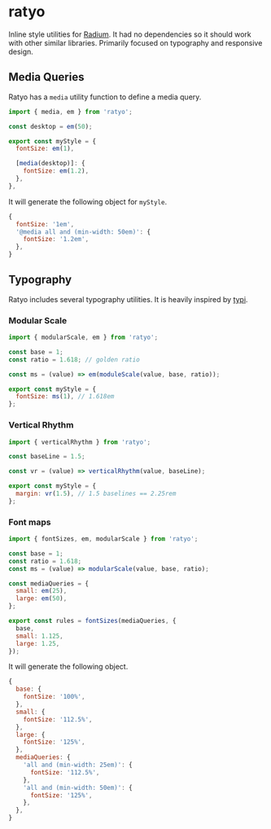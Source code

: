 # ratyo

Inline style utilities for [Radium](https://github.com/FormidableLabs/radium). It had no dependencies so it should work with other similar libraries. Primarily focused on typography and responsive design.

## Media Queries

Ratyo has a `media` utility function to define a media query.

```js
import { media, em } from 'ratyo';

const desktop = em(50);

export const myStyle = {
  fontSize: em(1),

  [media(desktop)]: {
    fontSize: em(1.2),
  },
},
```

It will generate the following object for `myStyle`.

```js
{
  fontSize: '1em',
  '@media all and (min-width: 50em)': {
    fontSize: '1.2em',
  },
}
```

## Typography

Ratyo includes several typography utilities. It is heavily inspired by [typi](https://github.com/zellwk/typi).

### Modular Scale

```js
import { modularScale, em } from 'ratyo';

const base = 1;
const ratio = 1.618; // golden ratio

const ms = (value) => em(moduleScale(value, base, ratio));

export const myStyle = {
  fontSize: ms(1), // 1.618em
};
```

### Vertical Rhythm

```js
import { verticalRhythm } from 'ratyo';

const baseLine = 1.5;

const vr = (value) => verticalRhythm(value, baseLine);

export const myStyle = {
  margin: vr(1.5), // 1.5 baselines == 2.25rem
};
```

### Font maps

```js
import { fontSizes, em, modularScale } from 'ratyo';

const base = 1;
const ratio = 1.618;
const ms = (value) => modularScale(value, base, ratio);

const mediaQueries = {
  small: em(25),
  large: em(50),
};

export const rules = fontSizes(mediaQueries, {
  base,
  small: 1.125,
  large: 1.25,
});
```

It will generate the following object.

```js
{
  base: {
    fontSize: '100%',
  },
  small: {
    fontSize: '112.5%',
  },
  large: {
    fontSize: '125%',
  },
  mediaQueries: {
    'all and (min-width: 25em)': {
      fontSize: '112.5%',
    },
    'all and (min-width: 50em)': {
      fontSize: '125%',
    },
  },
}
```
